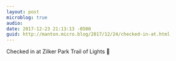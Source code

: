 ```yaml
---
layout: post
microblog: true
audio: 
date: 2017-12-23 21:13:13 -0500
guid: http://manton.micro.blog/2017/12/24/checked-in-at.html
---
```

Checked in at Zilker Park Trail of Lights 🎄

